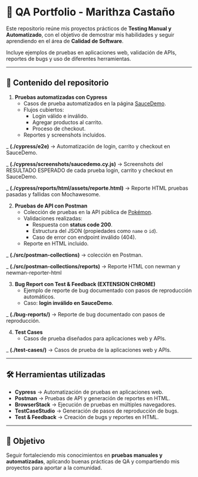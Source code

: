 # 🧪 QA Portfolio - Marithza Castaño  

Este repositorio reúne mis proyectos prácticos de **Testing Manual y Automatizado**, con el objetivo de demostrar mis habilidades y seguir aprendiendo en el área de **Calidad de Software**.  

Incluye ejemplos de pruebas en aplicaciones web, validación de APIs, reportes de bugs y uso de diferentes herramientas.  

---

## 📂 Contenido del repositorio  

1. **Pruebas automatizadas con Cypress**  
   - Casos de prueba automatizados en la página [SauceDemo](https://www.saucedemo.com/).  
   - Flujos cubiertos:  
     - Login válido e inválido.  
     - Agregar productos al carrito.  
     - Proceso de checkout.  
   - Reportes y screenshots incluidos.  

_ **(./cypress/e2e)** → Automatización de login, carrito y checkout en SauceDemo.  

_ **(./cypress/screenshots/saucedemo.cy.js)** → Screenshots del RESULTADO ESPERADO de cada prueba login, carrito y checkout en SauceDemo.  

_ **(./cypress/reports/html/assets/reporte.html)** → Reporte HTML pruebas pasadas y fallidas con Mochawesome.  


2. **Pruebas de API con Postman**  
   - Colección de pruebas en la API pública de [Pokémon](https://pokeapi.co/).  
   - Validaciones realizadas:  
     - Respuesta con **status code 200**.  
     - Estructura del JSON (propiedades como `name` o `id`).  
     - Caso de error con endpoint inválido (404).  
   - Reporte en HTML incluido.  

_ **(./src/postman-collections)** → colección en Postman.

_ **(./src/postman-collections/reports)** → Reporte HTML con newman y newman-reporter-html



3. **Bug Report con Test & Feedback (EXTENSION CHROME)**  
   - Ejemplo de reporte de bug documentado con pasos de reproducción automáticos.  
   - Caso: **login inválido en SauceDemo**. 

_ **(./bug-reports/)** → Reporte de bug documentado con pasos de reproducción.



4. **Test Cases**  
   - Casos de prueba diseñados para aplicaciones web y APIs.  

_ **(./test-cases/)** → Casos de prueba de la aplicaciones web y APIs.  



---

## 🛠️ Herramientas utilizadas  

- **Cypress** → Automatización de pruebas en aplicaciones web.  
- **Postman** → Pruebas de API y generación de reportes en HTML.  
- **BrowserStack** → Ejecución de pruebas en múltiples navegadores.  
- **TestCaseStudio** → Generación de pasos de reproducción de bugs.  
- **Test & Feedback** → Creación de bugs y reportes en HTML.  

---

## 🚀 Objetivo  

Seguir fortaleciendo mis conocimientos en **pruebas manuales y automatizadas**, aplicando buenas prácticas de QA y compartiendo mis proyectos para aportar a la comunidad.  

